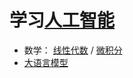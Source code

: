 # 学习[人工智能](./records/人工智能)

-   数学： [线性代数](./records/线性代数) / [微积分](./records/微积分)
-   [大语言模型](./records/大语言模型)
